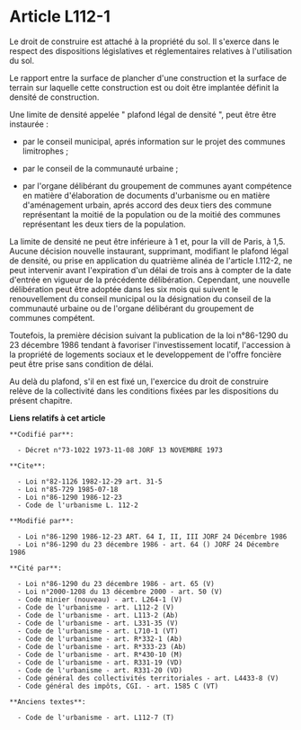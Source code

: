 # Article L112-1

Le droit de construire est attaché à la propriété du sol. Il s'exerce dans le respect des dispositions législatives et
réglementaires relatives à l'utilisation du sol.

Le rapport entre la surface de plancher d'une construction et la surface de terrain sur laquelle cette construction est ou
doit être implantée définit la densité de construction.

Une limite de densité appelée " plafond légal de densité ", peut être être instaurée :

- par le conseil municipal, aprés information sur le projet des communes limitrophes ;

- par le conseil de la communauté urbaine ;

- par l'organe délibérant du groupement de communes ayant compétence en matière d'élaboration de documents d'urbanisme ou en
matière d'aménagement urbain, aprés accord des deux tiers des commune représentant la moitié de la population ou de la moitié
des communes représentant les deux tiers de la population.

La limite de densité ne peut être inférieure à 1 et, pour la vill de Paris, à 1,5. Aucune décision nouvelle instaurant,
supprimant, modifiant le plafond légal de densité, ou prise en application du quatrième alinéa de l'article l.112-2, ne peut
intervenir avant l'expiration d'un délai de trois ans à compter de la date d'entrée en vigueur de la précédente délibération.
Cependant, une nouvelle délibération peut être adoptée dans les six mois qui suivent le renouvellement du conseil municipal
ou la désignation du conseil de la communauté urbaine ou de l'organe délibérant du groupement de communes compétent.

Toutefois, la première décision suivant la publication de la loi n°86-1290 du 23 décembre 1986 tendant à favoriser
l'investissement locatif, l'accession à la propriété de logements sociaux et le developpement de l'offre foncière peut être
prise sans condition de délai.

Au delà du plafond, s'il en est fixé un, l'exercice du droit de construire relève de la collectivité dans les conditions
fixées par les dispositions du présent chapitre.

**Liens relatifs à cet article**

	**Codifié par**:

	  - Décret n°73-1022 1973-11-08 JORF 13 NOVEMBRE 1973

	**Cite**:

	  - Loi n°82-1126 1982-12-29 art. 31-5
	  - Loi n°85-729 1985-07-18
	  - Loi n°86-1290 1986-12-23
	  - Code de l'urbanisme L. 112-2

	**Modifié par**:

	  - Loi n°86-1290 1986-12-23 ART. 64 I, II, III JORF 24 Décembre 1986
	  - Loi n°86-1290 du 23 décembre 1986 - art. 64 () JORF 24 Décembre 1986

	**Cité par**:

	  - Loi n°86-1290 du 23 décembre 1986 - art. 65 (V)
	  - Loi n°2000-1208 du 13 décembre 2000 - art. 50 (V)
	  - Code minier (nouveau) - art. L264-1 (V)
	  - Code de l'urbanisme - art. L112-2 (V)
	  - Code de l'urbanisme - art. L113-2 (Ab)
	  - Code de l'urbanisme - art. L331-35 (V)
	  - Code de l'urbanisme - art. L710-1 (VT)
	  - Code de l'urbanisme - art. R*332-1 (Ab)
	  - Code de l'urbanisme - art. R*333-23 (Ab)
	  - Code de l'urbanisme - art. R*430-10 (M)
	  - Code de l'urbanisme - art. R331-19 (VD)
	  - Code de l'urbanisme - art. R331-20 (VD)
	  - Code général des collectivités territoriales - art. L4433-8 (V)
	  - Code général des impôts, CGI. - art. 1585 C (VT)

	**Anciens textes**:

	  - Code de l'urbanisme - art. L112-7 (T)
